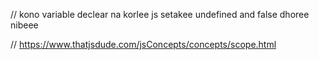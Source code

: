 // kono variable declear na korlee js setakee undefined and false dhoree nibeee


// https://www.thatjsdude.com/jsConcepts/concepts/scope.html